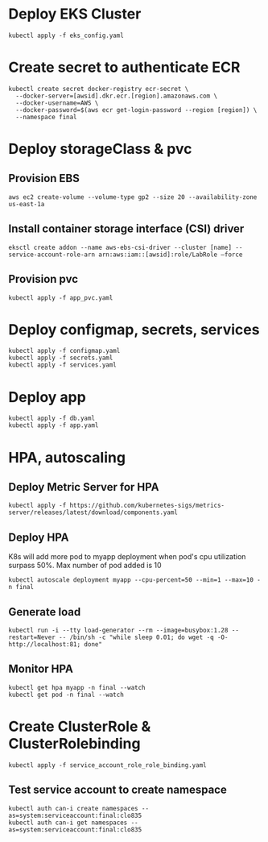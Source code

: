 # Deploy EKS Cluster

```
kubectl apply -f eks_config.yaml
```
# Create secret to authenticate ECR

```
kubectl create secret docker-registry ecr-secret \
  --docker-server=[awsid].dkr.ecr.[region].amazonaws.com \
  --docker-username=AWS \
  --docker-password=$(aws ecr get-login-password --region [region]) \
  --namespace final
```
# Deploy storageClass & pvc
## Provision EBS

```
aws ec2 create-volume --volume-type gp2 --size 20 --availability-zone us-east-1a
```

## Install container storage interface (CSI) driver

```
eksctl create addon --name aws-ebs-csi-driver --cluster [name] --service-account-role-arn arn:aws:iam::[awsid]:role/LabRole –force
```
## Provision pvc

```
kubectl apply -f app_pvc.yaml
```

#  Deploy configmap, secrets, services

```
kubectl apply -f configmap.yaml
kubectl apply -f secrets.yaml
kubectl apply -f services.yaml
```

# Deploy app

```
kubectl apply -f db.yaml
kubectl apply -f app.yaml
```
# HPA, autoscaling
## Deploy Metric Server for HPA

```
kubectl apply -f https://github.com/kubernetes-sigs/metrics-server/releases/latest/download/components.yaml
```

## Deploy HPA

K8s will add more pod to myapp deployment when pod's cpu utilization surpass 50%. Max number of pod added is 10 

```
kubectl autoscale deployment myapp --cpu-percent=50 --min=1 --max=10 -n final
```

## Generate load

```
kubectl run -i --tty load-generator --rm --image=busybox:1.28 --restart=Never -- /bin/sh -c "while sleep 0.01; do wget -q -O- http://localhost:81; done"
```

## Monitor HPA

```
kubectl get hpa myapp -n final --watch 
kubectl get pod -n final --watch 
```

# Create ClusterRole & ClusterRolebinding

```
kubectl apply -f service_account_role_role_binding.yaml
```

## Test service account to create namespace

```
kubectl auth can-i create namespaces --as=system:serviceaccount:final:clo835
kubectl auth can-i get namespaces --as=system:serviceaccount:final:clo835
```
